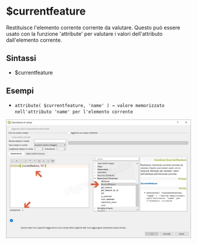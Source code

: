 # $currentfeature

Restituisce l'elemento corrente corrente da valutare. Questo può essere usato con la funzione 'attribute' per valutare i valori dell'attributo dall'elemento corrente.

## Sintassi

* $currentfeature


## Esempi

* `attribute( $currentfeature, 'name' ) → valore memorizzato nell'attributo 'name' per l'elemento corrente`


![](/img/record_e_attributi/$currentfeature1.png)
